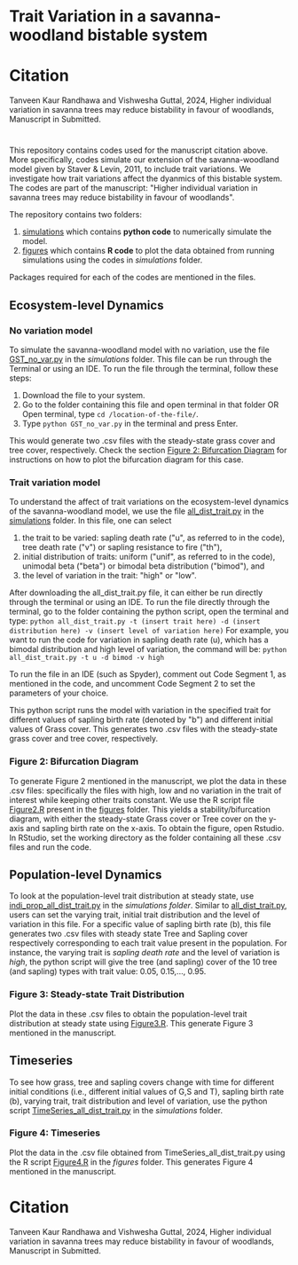 # Trait Variation in a savanna-woodland bistable system

# Citation
Tanveen Kaur Randhawa and Vishwesha Guttal, 2024, Higher individual variation in savanna trees may reduce bistability in favour of woodlands, Manuscript in Submitted. 

#
This repository contains codes used for the manuscript citation above. More specifically, codes simulate our extension of the savanna-woodland model given by Staver & Levin, 2011, to include trait variations. We investigate how trait variations affect the dyanmics of this bistable system. The codes are part of the manuscript: "Higher individual variation in savanna trees may reduce bistability in favour of woodlands".

The repository contains two folders:
1. [simulations](https://github.com/tee-lab/trait-variation/tree/8aebff27515786bcf7eb8262f35760350e353f1b/simulations) which contains **python code** to numerically simulate the model.
2. [figures](https://github.com/tee-lab/trait-variation/tree/8aebff27515786bcf7eb8262f35760350e353f1b/figures) which contains **R code** to plot the data obtained from running simulations using the codes in *simulations* folder.

Packages required for each of the codes are mentioned in the files. 

## Ecosystem-level Dynamics

### No variation model

To simulate the savanna-woodland model with no variation, use the file [GST_no_var.py](https://github.com/tee-lab/trait-variation/blob/33576342042848f3cf356af291941adec28216ca/simulations/GST_no_var.py) in the *simulations* folder. This file can be run through the Terminal or using an IDE. To run the file through the terminal, follow these steps:
1. Download the file to your system. 
2. Go to the folder containing this file and open terminal in that folder OR Open terminal, type `cd /location-of-the-file/`.
3. Type `python GST_no_var.py` in the terminal and press Enter.

This would generate two .csv files with the steady-state grass cover and tree cover, respectively.
Check the section [Figure 2: Bifurcation Diagram](#figure-2\:-bifurcation-diagram) for instructions on how to plot the bifurcation diagram for this case.

### Trait variation model

To understand the affect of trait variations on the ecosystem-level dynamics of the savanna-woodland model, we use the file [all_dist_trait.py](https://github.com/tee-lab/trait-variation/blob/8aebff27515786bcf7eb8262f35760350e353f1b/simulations/all_dist_trait.py) in the [simulations](https://github.com/tee-lab/trait-variation/tree/8aebff27515786bcf7eb8262f35760350e353f1b/simulations) folder. In this file, one can select 
1. the trait to be varied: sapling death rate ("u", as referred to in the code), tree death rate ("v") or sapling resistance to fire ("th"),
2. initial distribution of traits: uniform ("unif", as referred to in the code), unimodal beta ("beta") or bimodal beta distribution ("bimod"), and
3. the level of variation in the trait: "high" or "low".

After downloading the all_dist_trait.py file, it can either be run directly through the terminal or using an IDE. To run the file directly through the terminal, go to the folder containing the python script, open the terminal and type:
`python all_dist_trait.py -t (insert trait here) -d (insert distribution here) -v (insert level of variation here)`
For example, you want to run the code for variation in sapling death rate (u), which has a bimodal distribution and high level of variation, the command will be:
`python all_dist_trait.py -t u -d bimod -v high`

To run the file in an IDE (such as Spyder), comment out Code Segment 1, as mentioned in the code, and uncomment Code Segment 2 to set the parameters of your choice.

This python script runs the model with variation in the specified trait for different values of sapling birth rate (denoted by "b") and different initial values of Grass cover.
This generates two .csv files with the steady-state grass cover and tree cover, respectively.

### Figure 2: Bifurcation Diagram
To generate Figure 2 mentioned in the manuscript, we plot the data in these .csv files: specifically the files with high, low and no variation in the trait of interest while keeping other traits constant. We use the R script file [Figure2.R](https://github.com/tee-lab/trait-variation/blob/504ac4bc1de92da170a0100e91266c7a6ceed034/figures/Figure2.R) present in the [figures](https://github.com/tee-lab/trait-variation/tree/8aebff27515786bcf7eb8262f35760350e353f1b/figures) folder. This yields a stability/bifurcation diagram, with either the steady-state Grass cover or Tree cover on the y-axis and sapling birth rate on the x-axis. 
To obtain the figure, open Rstudio. In RStudio, set the working directory as the folder containing all these .csv files and run the code.

## Population-level Dynamics

To look at the population-level trait distribution at steady state, use [indi_prop_all_dist_trait.py](https://github.com/tee-lab/trait-variation/blob/a8c5d451990c6ef6574ca172dc08f14fed9f0b8a/simulations/indi_prop_all_dist_trait.py) in the *simulations folder*. Similar to [all_dist_trait.py](https://github.com/tee-lab/trait-variation/blob/8aebff27515786bcf7eb8262f35760350e353f1b/simulations/all_dist_trait.py), users can set the varying trait, initial trait distribution and the level of variation in this file. For a specific value of sapling birth rate (b), this file generates two .csv files with steady state Tree and Sapling cover respectively corresponding to each trait value present in the population. For instance, the varying trait is *sapling death rate* and the level of variation is *high*, the python script will give the tree (and sapling) cover of the 10 tree (and sapling) types with trait value: 0.05, 0.15,..., 0.95. 

### Figure 3: Steady-state Trait Distribution

Plot the data in these .csv files to obtain the population-level trait distribution at steady state using [Figure3.R](https://github.com/tee-lab/trait-variation/blob/a8c5d451990c6ef6574ca172dc08f14fed9f0b8a/figures/Figure3.R). This generate Figure 3 mentioned in the manuscript.

## Timeseries

To see how grass, tree and sapling covers change with time for different initial conditions (i.e., different initial values of G,S and T), sapling birth rate (b), varying trait, trait distribution and level of variation, use the python script [TimeSeries_all_dist_trait.py](https://github.com/tee-lab/trait-variation/blob/a8c5d451990c6ef6574ca172dc08f14fed9f0b8a/simulations/TimeSeries_all_dist_trait.py) in the *simulations* folder.

### Figure 4: Timeseries

Plot the data in the .csv file obtained from TimeSeries_all_dist_trait.py using the R script [Figure4.R](https://github.com/tee-lab/trait-variation/blob/a8c5d451990c6ef6574ca172dc08f14fed9f0b8a/figures/Figure4.R) in the *figures* folder. This generates Figure 4 mentioned in the manuscript.

# Citation

Tanveen Kaur Randhawa and Vishwesha Guttal, 2024, Higher individual variation in savanna trees may reduce bistability in favour of woodlands, Manuscript in Submitted. 

<!-- (To run the model for 100 or 1000 sapling or tree types, use the file [INSERT FILE NAME]. This generates Figure S1 in Supplementary Information.)--!>

